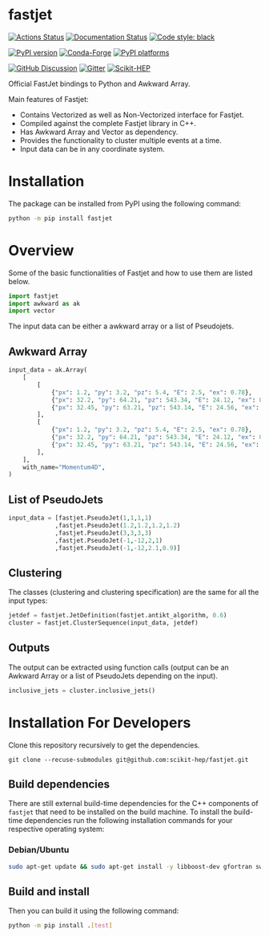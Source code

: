 # fastjet

[![Actions Status][actions-badge]][actions-link]
[![Documentation Status][rtd-badge]][rtd-link]
[![Code style: black][black-badge]][black-link]

[![PyPI version][pypi-version]][pypi-link]
[![Conda-Forge][conda-badge]][conda-link]
[![PyPI platforms][pypi-platforms]][pypi-link]

[![GitHub Discussion][github-discussions-badge]][github-discussions-link]
[![Gitter][gitter-badge]][gitter-link]
[![Scikit-HEP][sk-badge]](https://scikit-hep.org/)



[actions-badge]:            https://github.com/scikit-hep/fastjet/workflows/CI/badge.svg
[actions-link]:             https://github.com/scikit-hep/fastjet/actions
[black-badge]:              https://img.shields.io/badge/code%20style-black-000000.svg
[black-link]:               https://github.com/psf/black
[conda-badge]:              https://img.shields.io/conda/vn/conda-forge/fastjet
[conda-link]:               https://github.com/conda-forge/fastjet-feedstock
[github-discussions-badge]: https://img.shields.io/static/v1?label=Discussions&message=Ask&color=blue&logo=github
[github-discussions-link]:  https://github.com/aryan26roy/fastjet.git/discussions
[gitter-badge]:             https://badges.gitter.im/https://github.com/aryan26roy/fastjet.git/community.svg
[gitter-link]:              https://gitter.im/https://github.com/aryan26roy/fastjet.git/community?utm_source=badge&utm_medium=badge&utm_campaign=pr-badge
[pypi-link]:                https://pypi.org/project/fastjet/
[pypi-platforms]:           https://img.shields.io/pypi/pyversions/fastjet
[pypi-version]:             https://badge.fury.io/py/fastjet.svg
[rtd-badge]:                https://readthedocs.org/projects/fastjet/badge/?version=latest
[rtd-link]:                 https://fastjet.readthedocs.io/en/latest/?badge=latest
[sk-badge]:                 https://scikit-hep.org/assets/images/Scikit--HEP-Project-blue.svg

Official FastJet bindings to Python and Awkward Array.

Main features of Fastjet:
  * Contains Vectorized as well as Non-Vectorized interface for Fastjet.
  * Compiled against the complete Fastjet library in C++.
  * Has Awkward Array and Vector as dependency.
  * Provides the functionality to cluster multiple events at a time.
  * Input data can be in any coordinate system.

# Installation
The package can be installed from PyPI using the following command:
``` bash
python -m pip install fastjet
```
# Overview

Some of the basic functionalities of Fastjet and how to use them are listed below.

``` python
import fastjet
import awkward as ak
import vector
```
The input data can be either a awkward array or a list of Pseudojets.

## Awkward Array
```python
input_data = ak.Array(
    [
        [
            {"px": 1.2, "py": 3.2, "pz": 5.4, "E": 2.5, "ex": 0.78},
            {"px": 32.2, "py": 64.21, "pz": 543.34, "E": 24.12, "ex": 0.35},
            {"px": 32.45, "py": 63.21, "pz": 543.14, "E": 24.56, "ex": 0.0},
        ],
        [
            {"px": 1.2, "py": 3.2, "pz": 5.4, "E": 2.5, "ex": 0.78},
            {"px": 32.2, "py": 64.21, "pz": 543.34, "E": 24.12, "ex": 0.35},
            {"px": 32.45, "py": 63.21, "pz": 543.14, "E": 24.56, "ex": 0.0},
        ],
    ],
    with_name="Momentum4D",
)
```
## List of PseudoJets
```Python
input_data = [fastjet.PseudoJet(1,1,1,1)
             ,fastjet.PseudoJet(1.2,1.2,1.2,1.2)
             ,fastjet.PseudoJet(3,3,3,3)
             ,fastjet.PseudoJet(-1,-12,2,1)
             ,fastjet.PseudoJet(-1,-12,2.1,0.9)]
```
## Clustering
The classes (clustering and clustering specification) are the same for all the input types:

```python
jetdef = fastjet.JetDefinition(fastjet.antikt_algorithm, 0.6)
cluster = fastjet.ClusterSequence(input_data, jetdef)
```
## Outputs
The output can be extracted using function calls (output can be an Awkward Array or a list of PseudoJets depending on the input).

```python
inclusive_jets = cluster.inclusive_jets()
```
# Installation For Developers
Clone this repository recursively to get the dependencies.

```
git clone --recuse-submodules git@github.com:scikit-hep/fastjet.git
```

## Build dependencies

There are still external build-time dependencies for the C++ components of `fastjet` that need to be installed on the build machine.
To install the build-time dependencies run the following installation commands for your respective operating system:

### Debian/Ubuntu

``` bash
sudo apt-get update && sudo apt-get install -y libboost-dev gfortran swig autoconf libtool
```

## Build and install

Then you can build it using the following command:
``` bash
python -m pip install .[test]
```
